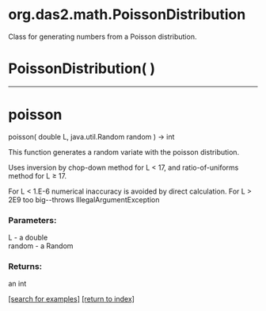 # org.das2.math.PoissonDistribution

Class for generating numbers from a Poisson distribution.

# PoissonDistribution( )


***
<a name="poisson"></a>
# poisson
poisson( double L, java.util.Random random ) &rarr; int

This function generates a random variate with the poisson distribution.

 Uses inversion by chop-down method for L &lt; 17, and ratio-of-uniforms
 method for L &ge; 17.

 For L &lt; 1.E-6 numerical inaccuracy is avoided by direct calculation.
 For L &gt; 2E9 too big--throws IllegalArgumentException

### Parameters:
L - a double
<br>random - a Random

### Returns:
an int


<a href="https://github.com/autoplot/dev/search?q=poisson&unscoped_q=poisson">[search for examples]</a>
<a href="https://github.com/autoplot/documentation/blob/master/javadoc/index-all.md">[return to index]</a>

